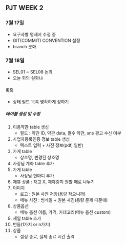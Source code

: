 ## PJT WEEK 2

### 7월 17일

- 요구사항 명세서 수정 중
- GIT(COMMIT) CONVENTION 설정
- branch 분화


### 7월 18일
- SEL01 ~ SEL08 논의
- 오늘 회의 실화냐

#### 회의
- 상태 필드 목록 명확하게 정하기
##### 테이블 생성 및 수정
1. 이용약관 table 생성
    - 필드 : 약관 ID, 약관 data, 필수 약관, sns 광고 수신 여부
2. 사업자등록인증 정보 table 생성
    - 텍스트 입력 + 사진 정보(pdf, 일반)
3. 가게 table
    - 상호명, 변경된 상호명
4. 사장님 계좌 table 추가
5. 가게 table
    - 사장님 한마디 추가
6. 제휴 상품 : 재고 X, 제휴중지 원할 때로 나누기
7. 이미지
    - 로고 : 원본 사진 저장(용량 작으니까)
    - 메뉴 사진 : 썸네일 + 원본 사진(용량 문제 때문에)
8. 상품옵션
    - 메뉴 옵션 이름, 가격, 카테고리(메뉴 옵션 custom)
9. 세일 table 추가
10. 번들(1가지 or n가지)
11. 상품
    - 설정 종료, 실제 종료 시간 출력

